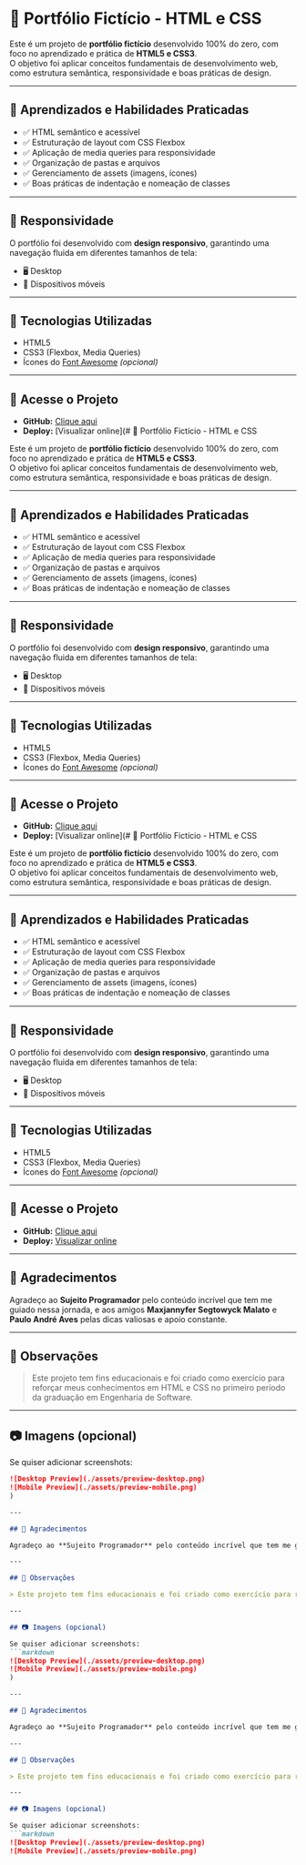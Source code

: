 # 📁 Portfólio Fictício - HTML e CSS

Este é um projeto de **portfólio fictício** desenvolvido 100% do zero, com foco no aprendizado e prática de **HTML5 e CSS3**.  
O objetivo foi aplicar conceitos fundamentais de desenvolvimento web, como estrutura semântica, responsividade e boas práticas de design.

---

## 🧠 Aprendizados e Habilidades Praticadas

- ✅ HTML semântico e acessível
- ✅ Estruturação de layout com CSS Flexbox
- ✅ Aplicação de media queries para responsividade
- ✅ Organização de pastas e arquivos
- ✅ Gerenciamento de assets (imagens, ícones)
- ✅ Boas práticas de indentação e nomeação de classes

---

## 📱 Responsividade

O portfólio foi desenvolvido com **design responsivo**, garantindo uma navegação fluida em diferentes tamanhos de tela:  
- 🖥️ Desktop  
- 📱 Dispositivos móveis  

---

## 🚀 Tecnologias Utilizadas

- HTML5
- CSS3 (Flexbox, Media Queries)
- Ícones do [Font Awesome](https://fontawesome.com/) *(opcional)*

---

## 🔗 Acesse o Projeto

- **GitHub:** [Clique aqui](https://lnkd.in/dZNdrnSw)  
- **Deploy:** [Visualizar online](# 📁 Portfólio Fictício - HTML e CSS

Este é um projeto de **portfólio fictício** desenvolvido 100% do zero, com foco no aprendizado e prática de **HTML5 e CSS3**.  
O objetivo foi aplicar conceitos fundamentais de desenvolvimento web, como estrutura semântica, responsividade e boas práticas de design.

---

## 🧠 Aprendizados e Habilidades Praticadas

- ✅ HTML semântico e acessível
- ✅ Estruturação de layout com CSS Flexbox
- ✅ Aplicação de media queries para responsividade
- ✅ Organização de pastas e arquivos
- ✅ Gerenciamento de assets (imagens, ícones)
- ✅ Boas práticas de indentação e nomeação de classes

---

## 📱 Responsividade

O portfólio foi desenvolvido com **design responsivo**, garantindo uma navegação fluida em diferentes tamanhos de tela:  
- 🖥️ Desktop  
- 📱 Dispositivos móveis  

---

## 🚀 Tecnologias Utilizadas

- HTML5
- CSS3 (Flexbox, Media Queries)
- Ícones do [Font Awesome](https://fontawesome.com/) *(opcional)*

---

## 🔗 Acesse o Projeto

- **GitHub:** [Clique aqui](https://lnkd.in/dZNdrnSw)  
- **Deploy:** [Visualizar online](# 📁 Portfólio Fictício - HTML e CSS

Este é um projeto de **portfólio fictício** desenvolvido 100% do zero, com foco no aprendizado e prática de **HTML5 e CSS3**.  
O objetivo foi aplicar conceitos fundamentais de desenvolvimento web, como estrutura semântica, responsividade e boas práticas de design.

---

## 🧠 Aprendizados e Habilidades Praticadas

- ✅ HTML semântico e acessível
- ✅ Estruturação de layout com CSS Flexbox
- ✅ Aplicação de media queries para responsividade
- ✅ Organização de pastas e arquivos
- ✅ Gerenciamento de assets (imagens, ícones)
- ✅ Boas práticas de indentação e nomeação de classes

---

## 📱 Responsividade

O portfólio foi desenvolvido com **design responsivo**, garantindo uma navegação fluida em diferentes tamanhos de tela:  
- 🖥️ Desktop  
- 📱 Dispositivos móveis  

---

## 🚀 Tecnologias Utilizadas

- HTML5
- CSS3 (Flexbox, Media Queries)
- Ícones do [Font Awesome](https://fontawesome.com/) *(opcional)*

---

## 🔗 Acesse o Projeto

- **GitHub:** [Clique aqui](https://portfolio-ficticio-phi.vercel.app/)  
- **Deploy:** [Visualizar online](https://portfolio-ficticio-phi.vercel.app/)

---

## 🙌 Agradecimentos

Agradeço ao **Sujeito Programador** pelo conteúdo incrível que tem me guiado nessa jornada, e aos amigos **Maxjannyfer Segtowyck Malato** e **Paulo André Aves** pelas dicas valiosas e apoio constante.

---

## 📌 Observações

> Este projeto tem fins educacionais e foi criado como exercício para reforçar meus conhecimentos em HTML e CSS no primeiro período da graduação em Engenharia de Software.

---

## 📷 Imagens (opcional)

Se quiser adicionar screenshots:
```markdown
![Desktop Preview](./assets/preview-desktop.png)
![Mobile Preview](./assets/preview-mobile.png)
)

---

## 🙌 Agradecimentos

Agradeço ao **Sujeito Programador** pelo conteúdo incrível que tem me guiado nessa jornada, e aos amigos **Maxjannyfer Segtowyck Malato** e **Paulo André Aves** pelas dicas valiosas e apoio constante.

---

## 📌 Observações

> Este projeto tem fins educacionais e foi criado como exercício para reforçar meus conhecimentos em HTML e CSS no primeiro período da graduação em Engenharia de Software.

---

## 📷 Imagens (opcional)

Se quiser adicionar screenshots:
```markdown
![Desktop Preview](./assets/preview-desktop.png)
![Mobile Preview](./assets/preview-mobile.png)
)

---

## 🙌 Agradecimentos

Agradeço ao **Sujeito Programador** pelo conteúdo incrível que tem me guiado nessa jornada, e aos amigos **Maxjannyfer Segtowyck Malato** e **Paulo André Aves** pelas dicas valiosas e apoio constante.

---

## 📌 Observações

> Este projeto tem fins educacionais e foi criado como exercício para reforçar meus conhecimentos em HTML e CSS no primeiro período da graduação em Engenharia de Software.

---

## 📷 Imagens (opcional)

Se quiser adicionar screenshots:
```markdown
![Desktop Preview](./assets/preview-desktop.png)
![Mobile Preview](./assets/preview-mobile.png)
